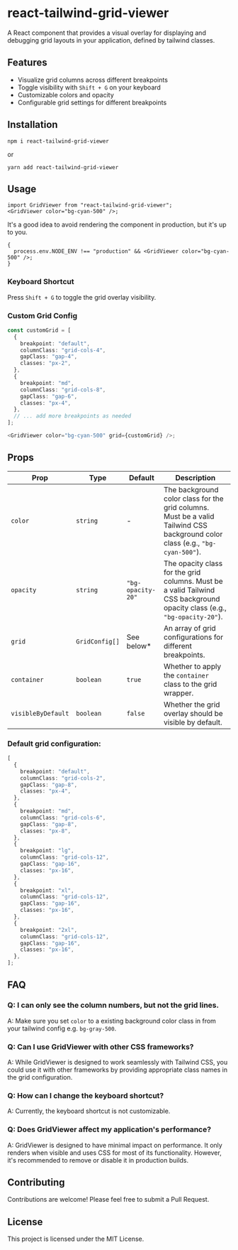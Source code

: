 # react-tailwind-grid-viewer

A React component that provides a visual overlay for displaying and debugging grid layouts in your application, defined by tailwind classes.

## Features

- Visualize grid columns across different breakpoints
- Toggle visibility with `Shift + G` on your keyboard
- Customizable colors and opacity
- Configurable grid settings for different breakpoints

## Installation

```
npm i react-tailwind-grid-viewer
```

or

```
yarn add react-tailwind-grid-viewer
```

## Usage

```tsx
import GridViewer from "react-tailwind-grid-viewer";
<GridViewer color="bg-cyan-500" />;
```

It's a good idea to avoid rendering the component in production, but it's up to you.

```tsx
{
  process.env.NODE_ENV !== "production" && <GridViewer color="bg-cyan-500" />;
}
```

### Keyboard Shortcut

Press `Shift + G` to toggle the grid overlay visibility.

### Custom Grid Config

```ts
const customGrid = [
  {
    breakpoint: "default",
    columnClass: "grid-cols-4",
    gapClass: "gap-4",
    classes: "px-2",
  },
  {
    breakpoint: "md",
    columnClass: "grid-cols-8",
    gapClass: "gap-6",
    classes: "px-4",
  },
  // ... add more breakpoints as needed
];

<GridViewer color="bg-cyan-500" grid={customGrid} />;
```

## Props

| Prop               | Type           | Default           | Description                                                                                                                   |
| ------------------ | -------------- | ----------------- | ----------------------------------------------------------------------------------------------------------------------------- |
| `color`            | `string`       | -                 | The background color class for the grid columns. Must be a valid Tailwind CSS background color class (e.g., `"bg-cyan-500"`). |
| `opacity`          | `string`       | `"bg-opacity-20"` | The opacity class for the grid columns. Must be a valid Tailwind CSS background opacity class (e.g., `"bg-opacity-20"`).      |
| `grid`             | `GridConfig[]` | See below\*       | An array of grid configurations for different breakpoints.                                                                    |
| `container`        | `boolean`      | `true`            | Whether to apply the `container` class to the grid wrapper.                                                                   |
| `visibleByDefault` | `boolean`      | `false`           | Whether the grid overlay should be visible by default.                                                                        |

### Default grid configuration:

```ts
[
  {
    breakpoint: "default",
    columnClass: "grid-cols-2",
    gapClass: "gap-8",
    classes: "px-4",
  },
  {
    breakpoint: "md",
    columnClass: "grid-cols-6",
    gapClass: "gap-8",
    classes: "px-8",
  },
  {
    breakpoint: "lg",
    columnClass: "grid-cols-12",
    gapClass: "gap-16",
    classes: "px-16",
  },
  {
    breakpoint: "xl",
    columnClass: "grid-cols-12",
    gapClass: "gap-16",
    classes: "px-16",
  },
  {
    breakpoint: "2xl",
    columnClass: "grid-cols-12",
    gapClass: "gap-16",
    classes: "px-16",
  },
];
```

## FAQ

### Q: I can only see the column numbers, but not the grid lines.

A: Make sure you set `color` to a existing background color class in from your tailwind config e.g. `bg-gray-500`.

### Q: Can I use GridViewer with other CSS frameworks?

A: While GridViewer is designed to work seamlessly with Tailwind CSS, you could use it with other frameworks by providing appropriate class names in the grid configuration.

### Q: How can I change the keyboard shortcut?

A: Currently, the keyboard shortcut is not customizable.

### Q: Does GridViewer affect my application's performance?

A: GridViewer is designed to have minimal impact on performance. It only renders when visible and uses CSS for most of its functionality. However, it's recommended to remove or disable it in production builds.

## Contributing

Contributions are welcome! Please feel free to submit a Pull Request.

## License

This project is licensed under the MIT License.
